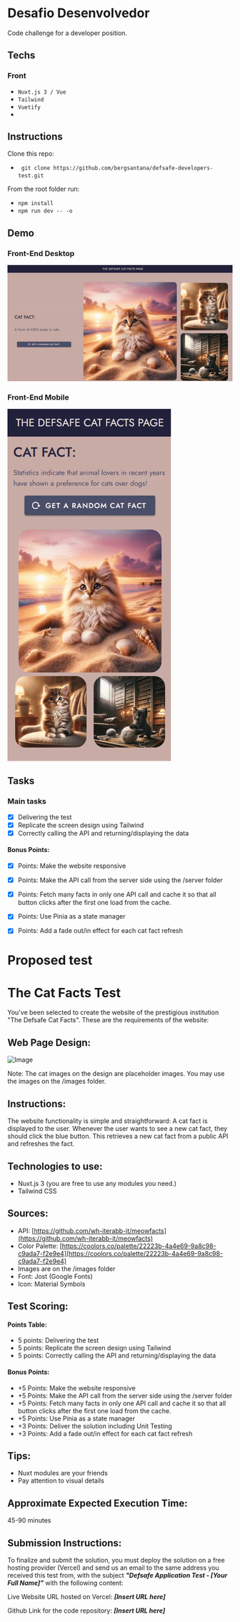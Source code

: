 # Desafio Desenvolvedor 
Code challenge for a developer position.
## Techs
### Front
- `Nuxt.js 3 / Vue`
- `Tailwind`
- `Vuetify`
- 
## Instructions
Clone this repo:
- ` git clone https://github.com/bergsantana/defsafe-developers-test.git`
 
From the root folder run:
- `npm install`
- `npm run dev -- -o`


## Demo
### Front-End Desktop
![img](https://github.com/bergsantana/defsafe-developers-test/blob/master/public/images/def-safe-desktop.gif?raw=true)
###
###
### Front-End Mobile
![img](https://github.com/bergsantana/defsafe-developers-test/blob/master/public/images/def-safe-mobile.gif?raw=true)


## Tasks
### Main tasks
- [x] Delivering the test
- [x] Replicate the screen design using Tailwind
- [x] Correctly calling the API and returning/displaying the data

#### Bonus Points:

- [x] Points: Make the website responsive
- [x] Points: Make the API call from the server side using the /server folder
- [x] Points: Fetch many facts in only one API call and cache it so that all button clicks after the first one load from the cache.
- [x] Points: Use Pinia as a state manager
- [x] Points: Add a fade out/in effect for each cat fact refresh
 

# Proposed test 


# The Cat Facts Test

You've been selected to create the website of the prestigious institution "The Defsafe Cat Facts". These are the requirements of the website:

## Web Page Design:

![Image](design.png)

Note: The cat images on the design are placeholder images. You may use the images on the /images folder.

## Instructions:

The website functionality is simple and straightforward: A cat fact is displayed to the user. Whenever the user wants to see a new cat fact, they should click the blue button. This retrieves a new cat fact from a public API and refreshes the fact.

## Technologies to use:

- Nuxt.js 3 (you are free to use any modules you need.)
- Tailwind CSS

## Sources:

- API: [https://github.com/wh-iterabb-it/meowfacts](https://github.com/wh-iterabb-it/meowfacts)
- Color Palette: [https://coolors.co/palette/22223b-4a4e69-9a8c98-c9ada7-f2e9e4](https://coolors.co/palette/22223b-4a4e69-9a8c98-c9ada7-f2e9e4)
- Images are on the /images folder
- Font: Jost (Google Fonts)
- Icon: Material Symbols

## Test Scoring:

#### Points Table:

- 5 points: Delivering the test
- 5 points: Replicate the screen design using Tailwind
- 5 points: Correctly calling the API and returning/displaying the data

#### Bonus Points:

- +5 Points: Make the website responsive
- +5 Points: Make the API call from the server side using the /server folder
- +5 Points: Fetch many facts in only one API call and cache it so that all button clicks after the first one load from the cache.
- +5 Points: Use Pinia as a state manager
- +3 Points: Deliver the solution including Unit Testing
- +3 Points: Add a fade out/in effect for each cat fact refresh

## Tips:

- Nuxt modules are your friends
- Pay attention to visual details

## Approximate Expected Execution Time:

45-90 minutes

## Submission Instructions:

To finalize and submit the solution, you must deploy the solution on a free hosting provider (Vercel) and send us an email to the same address you received this test from, with the subject **_"Defsafe Application Test - [Your Full Name]"_** with the following content:

Live Website URL hosted on Vercel: **_[Insert URL here]_**

Github Link for the code repository: **_[Insert URL here]_**
